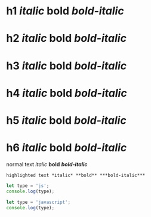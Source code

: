 # h1 *italic* **bold** ***bold-italic***
# h2 *italic* **bold** ***bold-italic***
# h3 *italic* **bold** ***bold-italic***
# h4 *italic* **bold** ***bold-italic***
# h5 *italic* **bold** ***bold-italic***
# h6 *italic* **bold** ***bold-italic***

normal text *italic* **bold** ***bold-italic***

`highlighted text *italic* **bold** ***bold-italic***`

```js
let type = 'js';
console.log(type);
````

```javascript
let type = 'javascript';
console.log(type);
````
